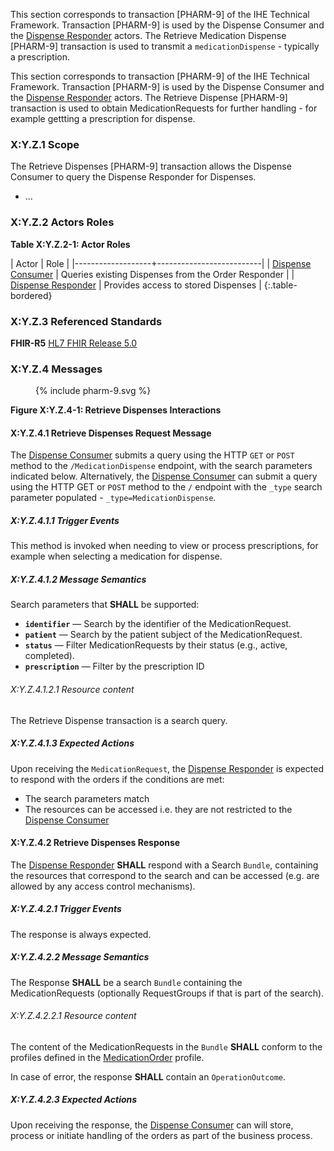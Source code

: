 This section corresponds to transaction [PHARM-9] of the IHE Technical Framework. Transaction [PHARM-9] is used by the Dispense Consumer and the [Dispense Responder](actors-transactions.html#order-responder) actors. The Retrieve Medication Dispense [PHARM-9] transaction is used to transmit a `medicationDispense` - typically a prescription.



This section corresponds to transaction [PHARM-9] of the IHE Technical Framework. Transaction [PHARM-9] is used by the Dispense Consumer and the [Dispense Responder](actors-transactions.html#order-responder) actors. The Retrieve Dispense [PHARM-9] transaction is used to obtain MedicationRequests for further handling - for example gettting a prescription for dispense.

### X:Y.Z.1 Scope

The Retrieve Dispenses [PHARM-9] transaction allows the Dispense Consumer to query the Dispense Responder for Dispenses.
* ...

### X:Y.Z.2 Actors Roles

**Table X:Y.Z.2-1: Actor Roles**

| Actor | Role |
|-------------------+--------------------------|
| [Dispense Consumer](actors-transactions.html#order-consumer) | Queries existing Dispenses from the Order Responder |
| [Dispense Responder](actors-transactions.html#order-responder) | Provides access to stored Dispenses |
{:.table-bordered}

### X:Y.Z.3 Referenced Standards

**FHIR-R5** [HL7 FHIR Release 5.0](http://www.hl7.org/FHIR/R5)

### X:Y.Z.4 Messages

<figure>
{% include pharm-9.svg %}
</figure>

**Figure X:Y.Z.4-1: Retrieve Dispenses Interactions**

#### X:Y.Z.4.1 Retrieve Dispenses Request Message

The [Dispense Consumer](actors-transactions.html#order-consumer) submits a query using the HTTP `GET` or `POST` method to the `/MedicationDispense` endpoint, with the search parameters indicated below. 
Alternatively, the [Dispense Consumer](actors-transactions.html#order-consumer) can submit a query using the HTTP GET or `POST` method to the `/` endpoint with the `_type` search parameter populated - `_type=MedicationDispense`.

##### X:Y.Z.4.1.1 Trigger Events

This method is invoked when needing to view or process prescriptions, for example when selecting a medication for dispense.

##### X:Y.Z.4.1.2 Message Semantics

Search parameters that **SHALL** be supported:


- **`identifier`** — Search by the identifier of the MedicationRequest.  
- **`patient`** — Search by the patient subject of the MedicationRequest.  
- **`status`** — Filter MedicationRequests by their status (e.g., active, completed).  
- **`prescription`** — Filter by the prescription ID


###### X:Y.Z.4.1.2.1 Resource content

The Retrieve Dispense transaction is a search query. 

##### X:Y.Z.4.1.3 Expected Actions

Upon receiving the `MedicationRequest`, the [Dispense Responder](actors-transactions.html#order-responder) is expected to respond with the orders if the conditions are met:
* The search parameters match
* The resources can be accessed i.e. they are not restricted to the [Dispense Consumer](actors-transactions.html#order-consumer)


#### X:Y.Z.4.2 Retrieve Dispenses Response

The [Dispense Responder](actors-transactions.html#order-responder) **SHALL** respond with a Search `Bundle`, containing the resources that correspond to the search and can be accessed (e.g. are allowed by any access control mechanisms).

##### X:Y.Z.4.2.1 Trigger Events

The response is always expected.

##### X:Y.Z.4.2.2 Message Semantics

The Response **SHALL** be a search `Bundle` containing the MedicationRequests (optionally RequestGroups if that is part of the search).

###### X:Y.Z.4.2.2.1 Resource content


The content of the MedicationRequests in the `Bundle` **SHALL** conform to the profiles defined in the [MedicationOrder](StructureDefinition-IHEMedicationOrder.html) profile.

In case of error, the response **SHALL** contain an `OperationOutcome`.

##### X:Y.Z.4.2.3 Expected Actions

Upon receiving the response, the [Dispense Consumer](actors-transactions.html#order-consumer) can will store, process or initiate handling of the orders as part of the business process.
